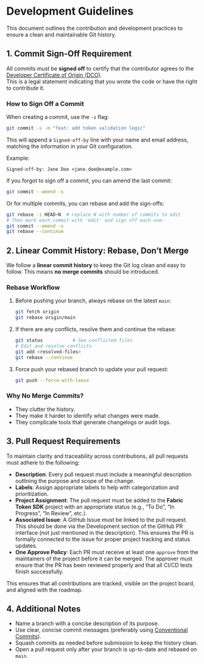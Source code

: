 # Development Guidelines

This document outlines the contribution and development practices to ensure a clean and maintainable Git history.

## 1. Commit Sign-Off Requirement

All commits must be **signed off** to certify that the contributor agrees to the [Developer Certificate of Origin (DCO)](https://developercertificate.org/).  
This is a legal statement indicating that you wrote the code or have the right to contribute it.

### How to Sign Off a Commit

When creating a commit, use the `-s` flag:

```bash
git commit -s -m "feat: add token validation logic"
```

This will append a `Signed-off-by` line with your name and email address, matching the information in your Git configuration.

Example:

```
Signed-off-by: Jane Doe <jane.doe@example.com>
```

If you forgot to sign off a commit, you can amend the last commit:

```bash
git commit --amend -s
```

Or for multiple commits, you can rebase and add the sign-offs:

```bash
git rebase -i HEAD~N  # replace N with number of commits to edit
# Then mark each commit with 'edit' and sign off each one:
git commit --amend -s
git rebase --continue
```

## 2. Linear Commit History: Rebase, Don’t Merge

We follow a **linear commit history** to keep the Git log clean and easy to follow. This means **no merge commits** should be introduced.

### Rebase Workflow

1. Before pushing your branch, always rebase on the latest `main`:

   ```bash
   git fetch origin
   git rebase origin/main
   ```

2. If there are any conflicts, resolve them and continue the rebase:

   ```bash
   git status           # See conflicted files
   # Edit and resolve conflicts
   git add <resolved-files>
   git rebase --continue
   ```

3. Force push your rebased branch to update your pull request:

   ```bash
   git push --force-with-lease
   ```

### Why No Merge Commits?

- They clutter the history.
- They make it harder to identify what changes were made.
- They complicate tools that generate changelogs or audit logs.

## 3. Pull Request Requirements

To maintain clarity and traceability across contributions, all pull requests must adhere to the following:

- **Description**: Every pull request must include a meaningful description outlining the purpose and scope of the change.
- **Labels**: Assign appropriate labels to help with categorization and prioritization.
- **Project Assignment**: The pull request must be added to the **Fabric Token SDK** project with an appropriate status (e.g., “To Do”, “In Progress”, “In Review”, etc.).
- **Associated Issue**: A GitHub Issue must be linked to the pull request. 
  This should be done via the Development section of the GitHub PR interface (not just mentioned in the description). 
  This ensures the PR is formally connected to the issue for proper project tracking and status updates.
- **One Approve Policy**: Each PR must receive at least one `approve` from the maintainers of the project before it can be merged.
  The approver must ensure that the PR has been reviewed properly and that all CI/CD tests finish successfully. 

This ensures that all contributions are tracked, visible on the project board, and aligned with the roadmap.

## 4. Additional Notes
- Name a branch with a concise description of its purpose.
- Use clear, concise commit messages (preferably using [Conventional Commits](https://www.conventionalcommits.org/en/v1.0.0/)).
- Squash commits as needed before submission to keep the history clean.
- Open a pull request only after your branch is up-to-date and rebased on `main`.
